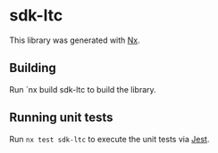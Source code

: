 # sdk-ltc

This library was generated with [Nx](https://nx.dev).

## Building

Run `nx build sdk-ltc to build the library.

## Running unit tests

Run `nx test sdk-ltc` to execute the unit tests via [Jest](https://jestjs.io).

